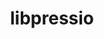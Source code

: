 ---
title: "libpressio"
layout: cache
categories: [package, develop]
meta: {"versions": ["0.99.4"], "compilers": ["gcc@=11.4.0", "oneapi@=2024.2.1"], "oss": ["ubuntu22.04"], "platforms": ["linux"], "targets": ["x86_64_v3"], "stacks": ["e4s", "e4s-oneapi", "root"], "num_specs": 32, "num_specs_by_stack": {"e4s": 22, "root": 32, "e4s-oneapi": 10}}
spec_details: [{"hash": "2xfmb7cddg6kd5pbnamapjtnbczwtz5r", "compiler": "gcc@=11.4.0", "versions": ["0.99.4"], "os": "ubuntu22.04", "platform": "linux", "target": "x86_64_v3", "variants": ["~arc", "+bitgrooming", "~blosc", "~blosc2", "~boost", "build_system=cmake", "build_type=Release", "+bzip2", "~clang", "+core", "~cuda", "~cusz", "~digitrounding", "~docs", "+fpzip", "~ftk", "generator=make", "+hdf5", "~ipo", "~json", "+libdistributed", "+lua", "~magick", "~matio", "~mgard", "~mgardx", "+mpi", "~ndzip", "~netcdf", "+openmp", "~openssl", "~petsc", "~pybind", "+python", "~qoz", "~remote", "+sz", "+sz3", "~szauto", "~szx", "+unix", "+zfp"], "stacks": ["e4s", "root"], "size": "-", "tarball": "https://binaries.spack.io/develop/build_cache/linux-ubuntu22.04-x86_64_v3/gcc-11.4.0/libpressio-0.99.4/linux-ubuntu22.04-x86_64_v3-gcc-11.4.0-libpressio-0.99.4-2xfmb7cddg6kd5pbnamapjtnbczwtz5r.spack"}, {"hash": "4lxepdzb25w5cvevdljfvvdng5hqnd4e", "compiler": "gcc@=11.4.0", "versions": ["0.99.4"], "os": "ubuntu22.04", "platform": "linux", "target": "x86_64_v3", "variants": ["~arc", "+bitgrooming", "~blosc", "~blosc2", "~boost", "build_system=cmake", "build_type=Release", "+bzip2", "~clang", "+core", "~cuda", "~cusz", "~digitrounding", "~docs", "+fpzip", "~ftk", "generator=make", "+hdf5", "~ipo", "~json", "+libdistributed", "+lua", "~magick", "~matio", "~mgard", "~mgardx", "+mpi", "~ndzip", "~netcdf", "+openmp", "~openssl", "~petsc", "~pybind", "+python", "~qoz", "~remote", "+sz", "+sz3", "~szauto", "~szx", "+unix", "+zfp"], "stacks": ["e4s", "root"], "size": "-", "tarball": "https://binaries.spack.io/develop/build_cache/linux-ubuntu22.04-x86_64_v3/gcc-11.4.0/libpressio-0.99.4/linux-ubuntu22.04-x86_64_v3-gcc-11.4.0-libpressio-0.99.4-4lxepdzb25w5cvevdljfvvdng5hqnd4e.spack"}, {"hash": "5mcjwnh4n6dk4ww4onprg6vsxjconeeb", "compiler": "gcc@=11.4.0", "versions": ["0.99.4"], "os": "ubuntu22.04", "platform": "linux", "target": "x86_64_v3", "variants": ["~arc", "+bitgrooming", "~blosc", "~blosc2", "~boost", "build_system=cmake", "build_type=Release", "+bzip2", "~clang", "+core", "~cuda", "~cusz", "~digitrounding", "~docs", "+fpzip", "~ftk", "generator=make", "+hdf5", "~ipo", "~json", "+libdistributed", "+lua", "~magick", "~matio", "~mgard", "~mgardx", "+mpi", "~ndzip", "~netcdf", "+openmp", "~openssl", "~petsc", "~pybind", "+python", "~qoz", "~remote", "+sz", "+sz3", "~szauto", "~szx", "+unix", "+zfp"], "stacks": ["e4s", "root"], "size": "-", "tarball": "https://binaries.spack.io/develop/build_cache/linux-ubuntu22.04-x86_64_v3/gcc-11.4.0/libpressio-0.99.4/linux-ubuntu22.04-x86_64_v3-gcc-11.4.0-libpressio-0.99.4-5mcjwnh4n6dk4ww4onprg6vsxjconeeb.spack"}, {"hash": "ativxpsxmrhni2ngcxhczuozkw7cmw35", "compiler": "gcc@=11.4.0", "versions": ["0.99.4"], "os": "ubuntu22.04", "platform": "linux", "target": "x86_64_v3", "variants": ["~arc", "+bitgrooming", "~blosc", "~blosc2", "~boost", "build_system=cmake", "build_type=Release", "+bzip2", "~clang", "+core", "~cuda", "~cusz", "~digitrounding", "~docs", "+fpzip", "~ftk", "generator=make", "+hdf5", "~ipo", "~json", "+libdistributed", "+lua", "~magick", "~matio", "~mgard", "~mgardx", "+mpi", "~ndzip", "~netcdf", "+openmp", "~openssl", "~petsc", "~pybind", "+python", "~qoz", "~remote", "+sz", "+sz3", "~szauto", "~szx", "+unix", "+zfp"], "stacks": ["e4s", "root"], "size": "-", "tarball": "https://binaries.spack.io/develop/build_cache/linux-ubuntu22.04-x86_64_v3/gcc-11.4.0/libpressio-0.99.4/linux-ubuntu22.04-x86_64_v3-gcc-11.4.0-libpressio-0.99.4-ativxpsxmrhni2ngcxhczuozkw7cmw35.spack"}, {"hash": "bo7w2cpfzyu2237ntvinyj4gx2vumpni", "compiler": "gcc@=11.4.0", "versions": ["0.99.4"], "os": "ubuntu22.04", "platform": "linux", "target": "x86_64_v3", "variants": ["~arc", "+bitgrooming", "~blosc", "~blosc2", "~boost", "build_system=cmake", "build_type=Release", "+bzip2", "~clang", "+core", "+cuda", "cuda_arch=80", "+cusz", "~digitrounding", "~docs", "+fpzip", "~ftk", "generator=make", "+hdf5", "~ipo", "+json", "+libdistributed", "+lua", "~magick", "~matio", "+mgard", "~mgardx", "+mpi", "~ndzip", "+netcdf", "+openmp", "~openssl", "~petsc", "~pybind", "+python", "~qoz", "+remote", "+sz", "+sz3", "~szauto", "~szx", "+unix", "+zfp"], "stacks": ["e4s", "root"], "size": "-", "tarball": "https://binaries.spack.io/develop/build_cache/linux-ubuntu22.04-x86_64_v3/gcc-11.4.0/libpressio-0.99.4/linux-ubuntu22.04-x86_64_v3-gcc-11.4.0-libpressio-0.99.4-bo7w2cpfzyu2237ntvinyj4gx2vumpni.spack"}, {"hash": "fgnrzjpjkn5it3q4pqmadrbdk5cfoil2", "compiler": "gcc@=11.4.0", "versions": ["0.99.4"], "os": "ubuntu22.04", "platform": "linux", "target": "x86_64_v3", "variants": ["~arc", "+bitgrooming", "~blosc", "~blosc2", "~boost", "build_system=cmake", "build_type=Release", "+bzip2", "~clang", "+core", "~cuda", "~cusz", "~digitrounding", "~docs", "+fpzip", "~ftk", "generator=make", "+hdf5", "~ipo", "~json", "+libdistributed", "+lua", "~magick", "~matio", "~mgard", "~mgardx", "+mpi", "~ndzip", "~netcdf", "+openmp", "~openssl", "~petsc", "~pybind", "+python", "~qoz", "~remote", "+sz", "+sz3", "~szauto", "~szx", "+unix", "+zfp"], "stacks": ["e4s", "root"], "size": "-", "tarball": "https://binaries.spack.io/develop/build_cache/linux-ubuntu22.04-x86_64_v3/gcc-11.4.0/libpressio-0.99.4/linux-ubuntu22.04-x86_64_v3-gcc-11.4.0-libpressio-0.99.4-fgnrzjpjkn5it3q4pqmadrbdk5cfoil2.spack"}, {"hash": "hsompfqf4aalnr5ztvsoulerrjlejsjj", "compiler": "gcc@=11.4.0", "versions": ["0.99.4"], "os": "ubuntu22.04", "platform": "linux", "target": "x86_64_v3", "variants": ["~arc", "+bitgrooming", "~blosc", "~blosc2", "~boost", "build_system=cmake", "build_type=Release", "+bzip2", "~clang", "+core", "+cuda", "cuda_arch=80", "+cusz", "~digitrounding", "~docs", "+fpzip", "~ftk", "generator=make", "+hdf5", "~ipo", "+json", "+libdistributed", "+lua", "~magick", "~matio", "+mgard", "~mgardx", "+mpi", "~ndzip", "+netcdf", "+openmp", "~openssl", "~petsc", "~pybind", "+python", "~qoz", "+remote", "+sz", "+sz3", "~szauto", "~szx", "+unix", "+zfp"], "stacks": ["e4s", "root"], "size": "-", "tarball": "https://binaries.spack.io/develop/build_cache/linux-ubuntu22.04-x86_64_v3/gcc-11.4.0/libpressio-0.99.4/linux-ubuntu22.04-x86_64_v3-gcc-11.4.0-libpressio-0.99.4-hsompfqf4aalnr5ztvsoulerrjlejsjj.spack"}, {"hash": "ig7wmwivr2mpoousijsjrzdoejxfsrvt", "compiler": "gcc@=11.4.0", "versions": ["0.99.4"], "os": "ubuntu22.04", "platform": "linux", "target": "x86_64_v3", "variants": ["~arc", "+bitgrooming", "~blosc", "~blosc2", "~boost", "build_system=cmake", "build_type=Release", "+bzip2", "~clang", "+core", "+cuda", "cuda_arch=80", "+cusz", "~digitrounding", "~docs", "+fpzip", "~ftk", "generator=make", "+hdf5", "~ipo", "+json", "+libdistributed", "+lua", "~magick", "~matio", "+mgard", "~mgardx", "+mpi", "~ndzip", "+netcdf", "+openmp", "~openssl", "~petsc", "~pybind", "+python", "~qoz", "+remote", "+sz", "+sz3", "~szauto", "~szx", "+unix", "+zfp"], "stacks": ["e4s", "root"], "size": "-", "tarball": "https://binaries.spack.io/develop/build_cache/linux-ubuntu22.04-x86_64_v3/gcc-11.4.0/libpressio-0.99.4/linux-ubuntu22.04-x86_64_v3-gcc-11.4.0-libpressio-0.99.4-ig7wmwivr2mpoousijsjrzdoejxfsrvt.spack"}, {"hash": "j7wrwizps3m4iowwxkzsu3ksi5f4xdn3", "compiler": "gcc@=11.4.0", "versions": ["0.99.4"], "os": "ubuntu22.04", "platform": "linux", "target": "x86_64_v3", "variants": ["~arc", "+bitgrooming", "~blosc", "~blosc2", "~boost", "build_system=cmake", "build_type=Release", "+bzip2", "~clang", "+core", "~cuda", "~cusz", "~digitrounding", "~docs", "+fpzip", "~ftk", "generator=make", "+hdf5", "~ipo", "~json", "+libdistributed", "+lua", "~magick", "~matio", "~mgard", "~mgardx", "+mpi", "~ndzip", "~netcdf", "+openmp", "~openssl", "~petsc", "~pybind", "+python", "~qoz", "~remote", "+sz", "+sz3", "~szauto", "~szx", "+unix", "+zfp"], "stacks": ["e4s", "root"], "size": "-", "tarball": "https://binaries.spack.io/develop/build_cache/linux-ubuntu22.04-x86_64_v3/gcc-11.4.0/libpressio-0.99.4/linux-ubuntu22.04-x86_64_v3-gcc-11.4.0-libpressio-0.99.4-j7wrwizps3m4iowwxkzsu3ksi5f4xdn3.spack"}, {"hash": "lckyxfs46cwqro2s32gnsri2riuqwpgx", "compiler": "gcc@=11.4.0", "versions": ["0.99.4"], "os": "ubuntu22.04", "platform": "linux", "target": "x86_64_v3", "variants": ["~arc", "+bitgrooming", "~blosc", "~blosc2", "~boost", "build_system=cmake", "build_type=Release", "+bzip2", "~clang", "+core", "+cuda", "cuda_arch=80", "+cusz", "~digitrounding", "~docs", "+fpzip", "~ftk", "generator=make", "+hdf5", "~ipo", "+json", "+libdistributed", "+lua", "~magick", "~matio", "+mgard", "~mgardx", "+mpi", "~ndzip", "+netcdf", "+openmp", "~openssl", "~petsc", "~pybind", "+python", "~qoz", "+remote", "+sz", "+sz3", "~szauto", "~szx", "+unix", "+zfp"], "stacks": ["e4s", "root"], "size": "-", "tarball": "https://binaries.spack.io/develop/build_cache/linux-ubuntu22.04-x86_64_v3/gcc-11.4.0/libpressio-0.99.4/linux-ubuntu22.04-x86_64_v3-gcc-11.4.0-libpressio-0.99.4-lckyxfs46cwqro2s32gnsri2riuqwpgx.spack"}, {"hash": "lhks7io7e5wcmmmgr3pm6c6gefnk2kx3", "compiler": "gcc@=11.4.0", "versions": ["0.99.4"], "os": "ubuntu22.04", "platform": "linux", "target": "x86_64_v3", "variants": ["~arc", "+bitgrooming", "~blosc", "~blosc2", "~boost", "build_system=cmake", "build_type=Release", "+bzip2", "~clang", "+core", "+cuda", "cuda_arch=80", "+cusz", "~digitrounding", "~docs", "+fpzip", "~ftk", "generator=make", "+hdf5", "~ipo", "+json", "+libdistributed", "+lua", "~magick", "~matio", "+mgard", "~mgardx", "+mpi", "~ndzip", "+netcdf", "+openmp", "~openssl", "~petsc", "~pybind", "+python", "~qoz", "+remote", "+sz", "+sz3", "~szauto", "~szx", "+unix", "+zfp"], "stacks": ["e4s", "root"], "size": "-", "tarball": "https://binaries.spack.io/develop/build_cache/linux-ubuntu22.04-x86_64_v3/gcc-11.4.0/libpressio-0.99.4/linux-ubuntu22.04-x86_64_v3-gcc-11.4.0-libpressio-0.99.4-lhks7io7e5wcmmmgr3pm6c6gefnk2kx3.spack"}, {"hash": "mo66kh4y2gcfvrrf4j6wi2rigwhvz53q", "compiler": "gcc@=11.4.0", "versions": ["0.99.4"], "os": "ubuntu22.04", "platform": "linux", "target": "x86_64_v3", "variants": ["~arc", "+bitgrooming", "~blosc", "~blosc2", "~boost", "build_system=cmake", "build_type=Release", "+bzip2", "~clang", "+core", "+cuda", "cuda_arch=80", "+cusz", "~digitrounding", "~docs", "+fpzip", "~ftk", "generator=make", "+hdf5", "~ipo", "+json", "+libdistributed", "+lua", "~magick", "~matio", "+mgard", "~mgardx", "+mpi", "~ndzip", "+netcdf", "+openmp", "~openssl", "~petsc", "~pybind", "+python", "~qoz", "+remote", "+sz", "+sz3", "~szauto", "~szx", "+unix", "+zfp"], "stacks": ["e4s", "root"], "size": "-", "tarball": "https://binaries.spack.io/develop/build_cache/linux-ubuntu22.04-x86_64_v3/gcc-11.4.0/libpressio-0.99.4/linux-ubuntu22.04-x86_64_v3-gcc-11.4.0-libpressio-0.99.4-mo66kh4y2gcfvrrf4j6wi2rigwhvz53q.spack"}, {"hash": "mxnmsoex6kptoexbnung33gmqlo5a3ph", "compiler": "gcc@=11.4.0", "versions": ["0.99.4"], "os": "ubuntu22.04", "platform": "linux", "target": "x86_64_v3", "variants": ["~arc", "+bitgrooming", "~blosc", "~blosc2", "~boost", "build_system=cmake", "build_type=Release", "+bzip2", "~clang", "+core", "+cuda", "cuda_arch=80", "+cusz", "~digitrounding", "~docs", "+fpzip", "~ftk", "generator=make", "+hdf5", "~ipo", "+json", "+libdistributed", "+lua", "~magick", "~matio", "+mgard", "~mgardx", "+mpi", "~ndzip", "+netcdf", "+openmp", "~openssl", "~petsc", "~pybind", "+python", "~qoz", "+remote", "+sz", "+sz3", "~szauto", "~szx", "+unix", "+zfp"], "stacks": ["e4s", "root"], "size": "-", "tarball": "https://binaries.spack.io/develop/build_cache/linux-ubuntu22.04-x86_64_v3/gcc-11.4.0/libpressio-0.99.4/linux-ubuntu22.04-x86_64_v3-gcc-11.4.0-libpressio-0.99.4-mxnmsoex6kptoexbnung33gmqlo5a3ph.spack"}, {"hash": "naigyi3ym6hz3vkyd5onmn7pkytpb6su", "compiler": "gcc@=11.4.0", "versions": ["0.99.4"], "os": "ubuntu22.04", "platform": "linux", "target": "x86_64_v3", "variants": ["~arc", "+bitgrooming", "~blosc", "~blosc2", "~boost", "build_system=cmake", "build_type=Release", "+bzip2", "~clang", "+core", "~cuda", "~cusz", "~digitrounding", "~docs", "+fpzip", "~ftk", "generator=make", "+hdf5", "~ipo", "~json", "+libdistributed", "+lua", "~magick", "~matio", "~mgard", "~mgardx", "+mpi", "~ndzip", "~netcdf", "+openmp", "~openssl", "~petsc", "~pybind", "+python", "~qoz", "~remote", "+sz", "+sz3", "~szauto", "~szx", "+unix", "+zfp"], "stacks": ["e4s", "root"], "size": "-", "tarball": "https://binaries.spack.io/develop/build_cache/linux-ubuntu22.04-x86_64_v3/gcc-11.4.0/libpressio-0.99.4/linux-ubuntu22.04-x86_64_v3-gcc-11.4.0-libpressio-0.99.4-naigyi3ym6hz3vkyd5onmn7pkytpb6su.spack"}, {"hash": "oakr4gc2rqf6kmcnvvtbd4mpaavkaxmy", "compiler": "gcc@=11.4.0", "versions": ["0.99.4"], "os": "ubuntu22.04", "platform": "linux", "target": "x86_64_v3", "variants": ["~arc", "+bitgrooming", "~blosc", "~blosc2", "~boost", "build_system=cmake", "build_type=Release", "+bzip2", "~clang", "+core", "+cuda", "cuda_arch=80", "+cusz", "~digitrounding", "~docs", "+fpzip", "~ftk", "generator=make", "+hdf5", "~ipo", "+json", "+libdistributed", "+lua", "~magick", "~matio", "+mgard", "~mgardx", "+mpi", "~ndzip", "+netcdf", "+openmp", "~openssl", "~petsc", "~pybind", "+python", "~qoz", "+remote", "+sz", "+sz3", "~szauto", "~szx", "+unix", "+zfp"], "stacks": ["e4s", "root"], "size": "-", "tarball": "https://binaries.spack.io/develop/build_cache/linux-ubuntu22.04-x86_64_v3/gcc-11.4.0/libpressio-0.99.4/linux-ubuntu22.04-x86_64_v3-gcc-11.4.0-libpressio-0.99.4-oakr4gc2rqf6kmcnvvtbd4mpaavkaxmy.spack"}, {"hash": "rxart7fdshjdkiyo23zf4645wvydlie5", "compiler": "gcc@=11.4.0", "versions": ["0.99.4"], "os": "ubuntu22.04", "platform": "linux", "target": "x86_64_v3", "variants": ["~arc", "+bitgrooming", "~blosc", "~blosc2", "~boost", "build_system=cmake", "build_type=Release", "+bzip2", "~clang", "+core", "~cuda", "~cusz", "~digitrounding", "~docs", "+fpzip", "~ftk", "generator=make", "+hdf5", "~ipo", "~json", "+libdistributed", "+lua", "~magick", "~matio", "~mgard", "~mgardx", "+mpi", "~ndzip", "~netcdf", "+openmp", "~openssl", "~petsc", "~pybind", "+python", "~qoz", "~remote", "+sz", "+sz3", "~szauto", "~szx", "+unix", "+zfp"], "stacks": ["e4s", "root"], "size": "-", "tarball": "https://binaries.spack.io/develop/build_cache/linux-ubuntu22.04-x86_64_v3/gcc-11.4.0/libpressio-0.99.4/linux-ubuntu22.04-x86_64_v3-gcc-11.4.0-libpressio-0.99.4-rxart7fdshjdkiyo23zf4645wvydlie5.spack"}, {"hash": "tdr2is5npxqact5qqiuz4cw2fke6z7sh", "compiler": "gcc@=11.4.0", "versions": ["0.99.4"], "os": "ubuntu22.04", "platform": "linux", "target": "x86_64_v3", "variants": ["~arc", "+bitgrooming", "~blosc", "~blosc2", "~boost", "build_system=cmake", "build_type=Release", "+bzip2", "~clang", "+core", "+cuda", "cuda_arch=80", "+cusz", "~digitrounding", "~docs", "+fpzip", "~ftk", "generator=make", "+hdf5", "~ipo", "+json", "+libdistributed", "+lua", "~magick", "~matio", "+mgard", "~mgardx", "+mpi", "~ndzip", "+netcdf", "+openmp", "~openssl", "~petsc", "~pybind", "+python", "~qoz", "+remote", "+sz", "+sz3", "~szauto", "~szx", "+unix", "+zfp"], "stacks": ["e4s", "root"], "size": "-", "tarball": "https://binaries.spack.io/develop/build_cache/linux-ubuntu22.04-x86_64_v3/gcc-11.4.0/libpressio-0.99.4/linux-ubuntu22.04-x86_64_v3-gcc-11.4.0-libpressio-0.99.4-tdr2is5npxqact5qqiuz4cw2fke6z7sh.spack"}, {"hash": "tjjsgb3omsh3ondpk5cfatxwffln335v", "compiler": "gcc@=11.4.0", "versions": ["0.99.4"], "os": "ubuntu22.04", "platform": "linux", "target": "x86_64_v3", "variants": ["~arc", "+bitgrooming", "~blosc", "~blosc2", "~boost", "build_system=cmake", "build_type=Release", "+bzip2", "~clang", "+core", "+cuda", "cuda_arch=80", "+cusz", "~digitrounding", "~docs", "+fpzip", "~ftk", "generator=make", "+hdf5", "~ipo", "+json", "+libdistributed", "+lua", "~magick", "~matio", "+mgard", "~mgardx", "+mpi", "~ndzip", "+netcdf", "+openmp", "~openssl", "~petsc", "~pybind", "+python", "~qoz", "+remote", "+sz", "+sz3", "~szauto", "~szx", "+unix", "+zfp"], "stacks": ["e4s", "root"], "size": "-", "tarball": "https://binaries.spack.io/develop/build_cache/linux-ubuntu22.04-x86_64_v3/gcc-11.4.0/libpressio-0.99.4/linux-ubuntu22.04-x86_64_v3-gcc-11.4.0-libpressio-0.99.4-tjjsgb3omsh3ondpk5cfatxwffln335v.spack"}, {"hash": "vuqjkferrclnxp5svoy5s5djyoalquqs", "compiler": "gcc@=11.4.0", "versions": ["0.99.4"], "os": "ubuntu22.04", "platform": "linux", "target": "x86_64_v3", "variants": ["~arc", "+bitgrooming", "~blosc", "~blosc2", "~boost", "build_system=cmake", "build_type=Release", "+bzip2", "~clang", "+core", "~cuda", "~cusz", "~digitrounding", "~docs", "+fpzip", "~ftk", "generator=make", "+hdf5", "~ipo", "~json", "+libdistributed", "+lua", "~magick", "~matio", "~mgard", "~mgardx", "+mpi", "~ndzip", "~netcdf", "+openmp", "~openssl", "~petsc", "~pybind", "+python", "~qoz", "~remote", "+sz", "+sz3", "~szauto", "~szx", "+unix", "+zfp"], "stacks": ["e4s", "root"], "size": "-", "tarball": "https://binaries.spack.io/develop/build_cache/linux-ubuntu22.04-x86_64_v3/gcc-11.4.0/libpressio-0.99.4/linux-ubuntu22.04-x86_64_v3-gcc-11.4.0-libpressio-0.99.4-vuqjkferrclnxp5svoy5s5djyoalquqs.spack"}, {"hash": "x4sgkbdn6m6b7nrs2oyvhvjb73wdg5lq", "compiler": "gcc@=11.4.0", "versions": ["0.99.4"], "os": "ubuntu22.04", "platform": "linux", "target": "x86_64_v3", "variants": ["~arc", "+bitgrooming", "~blosc", "~blosc2", "~boost", "build_system=cmake", "build_type=Release", "+bzip2", "~clang", "+core", "+cuda", "cuda_arch=80", "+cusz", "~digitrounding", "~docs", "+fpzip", "~ftk", "generator=make", "+hdf5", "~ipo", "+json", "+libdistributed", "+lua", "~magick", "~matio", "+mgard", "~mgardx", "+mpi", "~ndzip", "+netcdf", "+openmp", "~openssl", "~petsc", "~pybind", "+python", "~qoz", "+remote", "+sz", "+sz3", "~szauto", "~szx", "+unix", "+zfp"], "stacks": ["e4s", "root"], "size": "-", "tarball": "https://binaries.spack.io/develop/build_cache/linux-ubuntu22.04-x86_64_v3/gcc-11.4.0/libpressio-0.99.4/linux-ubuntu22.04-x86_64_v3-gcc-11.4.0-libpressio-0.99.4-x4sgkbdn6m6b7nrs2oyvhvjb73wdg5lq.spack"}, {"hash": "xqg3ijmz3xirgr55xsktkvms726cbhg3", "compiler": "gcc@=11.4.0", "versions": ["0.99.4"], "os": "ubuntu22.04", "platform": "linux", "target": "x86_64_v3", "variants": ["~arc", "+bitgrooming", "~blosc", "~blosc2", "~boost", "build_system=cmake", "build_type=Release", "+bzip2", "~clang", "+core", "~cuda", "~cusz", "~digitrounding", "~docs", "+fpzip", "~ftk", "generator=make", "+hdf5", "~ipo", "~json", "+libdistributed", "+lua", "~magick", "~matio", "~mgard", "~mgardx", "+mpi", "~ndzip", "~netcdf", "+openmp", "~openssl", "~petsc", "~pybind", "+python", "~qoz", "~remote", "+sz", "+sz3", "~szauto", "~szx", "+unix", "+zfp"], "stacks": ["e4s", "root"], "size": "-", "tarball": "https://binaries.spack.io/develop/build_cache/linux-ubuntu22.04-x86_64_v3/gcc-11.4.0/libpressio-0.99.4/linux-ubuntu22.04-x86_64_v3-gcc-11.4.0-libpressio-0.99.4-xqg3ijmz3xirgr55xsktkvms726cbhg3.spack"}, {"hash": "zzk56rtebenqqknvutmqu47c6dh7mmey", "compiler": "gcc@=11.4.0", "versions": ["0.99.4"], "os": "ubuntu22.04", "platform": "linux", "target": "x86_64_v3", "variants": ["~arc", "+bitgrooming", "~blosc", "~blosc2", "~boost", "build_system=cmake", "build_type=Release", "+bzip2", "~clang", "+core", "~cuda", "~cusz", "~digitrounding", "~docs", "+fpzip", "~ftk", "generator=make", "+hdf5", "~ipo", "~json", "+libdistributed", "+lua", "~magick", "~matio", "~mgard", "~mgardx", "+mpi", "~ndzip", "~netcdf", "+openmp", "~openssl", "~petsc", "~pybind", "+python", "~qoz", "~remote", "+sz", "+sz3", "~szauto", "~szx", "+unix", "+zfp"], "stacks": ["e4s", "root"], "size": "-", "tarball": "https://binaries.spack.io/develop/build_cache/linux-ubuntu22.04-x86_64_v3/gcc-11.4.0/libpressio-0.99.4/linux-ubuntu22.04-x86_64_v3-gcc-11.4.0-libpressio-0.99.4-zzk56rtebenqqknvutmqu47c6dh7mmey.spack"}, {"hash": "4ya5uws7fpjoklzy5ectdj6warbtey4w", "compiler": "oneapi@=2024.2.1", "versions": ["0.99.4"], "os": "ubuntu22.04", "platform": "linux", "target": "x86_64_v3", "variants": ["~arc", "+bitgrooming", "~blosc", "~blosc2", "~boost", "build_system=cmake", "build_type=Release", "+bzip2", "~clang", "+core", "~cuda", "~cusz", "~digitrounding", "~docs", "+fpzip", "~ftk", "generator=make", "+hdf5", "~ipo", "~json", "+libdistributed", "+lua", "~magick", "~matio", "~mgard", "~mgardx", "+mpi", "~ndzip", "~netcdf", "+openmp", "~openssl", "~petsc", "~pybind", "+python", "~qoz", "~remote", "+sz", "+sz3", "~szauto", "~szx", "+unix", "+zfp"], "stacks": ["root", "e4s-oneapi"], "size": "-", "tarball": "https://binaries.spack.io/develop/build_cache/linux-ubuntu22.04-x86_64_v3/oneapi-2024.2.1/libpressio-0.99.4/linux-ubuntu22.04-x86_64_v3-oneapi-2024.2.1-libpressio-0.99.4-4ya5uws7fpjoklzy5ectdj6warbtey4w.spack"}, {"hash": "eokwzc62qfrwjomsqypqnplo67c6k7np", "compiler": "oneapi@=2024.2.1", "versions": ["0.99.4"], "os": "ubuntu22.04", "platform": "linux", "target": "x86_64_v3", "variants": ["~arc", "+bitgrooming", "~blosc", "~blosc2", "~boost", "build_system=cmake", "build_type=Release", "+bzip2", "~clang", "+core", "~cuda", "~cusz", "~digitrounding", "~docs", "+fpzip", "~ftk", "generator=make", "+hdf5", "~ipo", "~json", "+libdistributed", "+lua", "~magick", "~matio", "~mgard", "~mgardx", "+mpi", "~ndzip", "~netcdf", "+openmp", "~openssl", "~petsc", "~pybind", "+python", "~qoz", "~remote", "+sz", "+sz3", "~szauto", "~szx", "+unix", "+zfp"], "stacks": ["root", "e4s-oneapi"], "size": "-", "tarball": "https://binaries.spack.io/develop/build_cache/linux-ubuntu22.04-x86_64_v3/oneapi-2024.2.1/libpressio-0.99.4/linux-ubuntu22.04-x86_64_v3-oneapi-2024.2.1-libpressio-0.99.4-eokwzc62qfrwjomsqypqnplo67c6k7np.spack"}, {"hash": "hkbterqkld34cagpmlfves6u34uz7sda", "compiler": "oneapi@=2024.2.1", "versions": ["0.99.4"], "os": "ubuntu22.04", "platform": "linux", "target": "x86_64_v3", "variants": ["~arc", "+bitgrooming", "~blosc", "~blosc2", "~boost", "build_system=cmake", "build_type=Release", "+bzip2", "~clang", "+core", "~cuda", "~cusz", "~digitrounding", "~docs", "+fpzip", "~ftk", "generator=make", "+hdf5", "~ipo", "~json", "+libdistributed", "+lua", "~magick", "~matio", "~mgard", "~mgardx", "+mpi", "~ndzip", "~netcdf", "+openmp", "~openssl", "~petsc", "~pybind", "+python", "~qoz", "~remote", "+sz", "+sz3", "~szauto", "~szx", "+unix", "+zfp"], "stacks": ["root", "e4s-oneapi"], "size": "-", "tarball": "https://binaries.spack.io/develop/build_cache/linux-ubuntu22.04-x86_64_v3/oneapi-2024.2.1/libpressio-0.99.4/linux-ubuntu22.04-x86_64_v3-oneapi-2024.2.1-libpressio-0.99.4-hkbterqkld34cagpmlfves6u34uz7sda.spack"}, {"hash": "hmjmys33zfy7nwolz6cz224en53wx6bk", "compiler": "oneapi@=2024.2.1", "versions": ["0.99.4"], "os": "ubuntu22.04", "platform": "linux", "target": "x86_64_v3", "variants": ["~arc", "+bitgrooming", "~blosc", "~blosc2", "~boost", "build_system=cmake", "build_type=Release", "+bzip2", "~clang", "+core", "~cuda", "~cusz", "~digitrounding", "~docs", "+fpzip", "~ftk", "generator=make", "+hdf5", "~ipo", "~json", "+libdistributed", "+lua", "~magick", "~matio", "~mgard", "~mgardx", "+mpi", "~ndzip", "~netcdf", "+openmp", "~openssl", "~petsc", "~pybind", "+python", "~qoz", "~remote", "+sz", "+sz3", "~szauto", "~szx", "+unix", "+zfp"], "stacks": ["root", "e4s-oneapi"], "size": "-", "tarball": "https://binaries.spack.io/develop/build_cache/linux-ubuntu22.04-x86_64_v3/oneapi-2024.2.1/libpressio-0.99.4/linux-ubuntu22.04-x86_64_v3-oneapi-2024.2.1-libpressio-0.99.4-hmjmys33zfy7nwolz6cz224en53wx6bk.spack"}, {"hash": "jq5drxpzz7xenzsgjlcpn2tjmgnm3tfr", "compiler": "oneapi@=2024.2.1", "versions": ["0.99.4"], "os": "ubuntu22.04", "platform": "linux", "target": "x86_64_v3", "variants": ["~arc", "+bitgrooming", "~blosc", "~blosc2", "~boost", "build_system=cmake", "build_type=Release", "+bzip2", "~clang", "+core", "~cuda", "~cusz", "~digitrounding", "~docs", "+fpzip", "~ftk", "generator=make", "+hdf5", "~ipo", "~json", "+libdistributed", "+lua", "~magick", "~matio", "~mgard", "~mgardx", "+mpi", "~ndzip", "~netcdf", "+openmp", "~openssl", "~petsc", "~pybind", "+python", "~qoz", "~remote", "+sz", "+sz3", "~szauto", "~szx", "+unix", "+zfp"], "stacks": ["root", "e4s-oneapi"], "size": "-", "tarball": "https://binaries.spack.io/develop/build_cache/linux-ubuntu22.04-x86_64_v3/oneapi-2024.2.1/libpressio-0.99.4/linux-ubuntu22.04-x86_64_v3-oneapi-2024.2.1-libpressio-0.99.4-jq5drxpzz7xenzsgjlcpn2tjmgnm3tfr.spack"}, {"hash": "k3z4rsahiekzlojyvhtoasiz34dqte6t", "compiler": "oneapi@=2024.2.1", "versions": ["0.99.4"], "os": "ubuntu22.04", "platform": "linux", "target": "x86_64_v3", "variants": ["~arc", "+bitgrooming", "~blosc", "~blosc2", "~boost", "build_system=cmake", "build_type=Release", "+bzip2", "~clang", "+core", "~cuda", "~cusz", "~digitrounding", "~docs", "+fpzip", "~ftk", "generator=make", "+hdf5", "~ipo", "~json", "+libdistributed", "+lua", "~magick", "~matio", "~mgard", "~mgardx", "+mpi", "~ndzip", "~netcdf", "+openmp", "~openssl", "~petsc", "~pybind", "+python", "~qoz", "~remote", "+sz", "+sz3", "~szauto", "~szx", "+unix", "+zfp"], "stacks": ["root", "e4s-oneapi"], "size": "-", "tarball": "https://binaries.spack.io/develop/build_cache/linux-ubuntu22.04-x86_64_v3/oneapi-2024.2.1/libpressio-0.99.4/linux-ubuntu22.04-x86_64_v3-oneapi-2024.2.1-libpressio-0.99.4-k3z4rsahiekzlojyvhtoasiz34dqte6t.spack"}, {"hash": "kehvqyydbxciboempofsumkaxpgmvdnv", "compiler": "oneapi@=2024.2.1", "versions": ["0.99.4"], "os": "ubuntu22.04", "platform": "linux", "target": "x86_64_v3", "variants": ["~arc", "+bitgrooming", "~blosc", "~blosc2", "~boost", "build_system=cmake", "build_type=Release", "+bzip2", "~clang", "+core", "~cuda", "~cusz", "~digitrounding", "~docs", "+fpzip", "~ftk", "generator=make", "+hdf5", "~ipo", "~json", "+libdistributed", "+lua", "~magick", "~matio", "~mgard", "~mgardx", "+mpi", "~ndzip", "~netcdf", "+openmp", "~openssl", "~petsc", "~pybind", "+python", "~qoz", "~remote", "+sz", "+sz3", "~szauto", "~szx", "+unix", "+zfp"], "stacks": ["root", "e4s-oneapi"], "size": "-", "tarball": "https://binaries.spack.io/develop/build_cache/linux-ubuntu22.04-x86_64_v3/oneapi-2024.2.1/libpressio-0.99.4/linux-ubuntu22.04-x86_64_v3-oneapi-2024.2.1-libpressio-0.99.4-kehvqyydbxciboempofsumkaxpgmvdnv.spack"}, {"hash": "pdtvkcd72ji6id2njqp5kmeatk7ykcta", "compiler": "oneapi@=2024.2.1", "versions": ["0.99.4"], "os": "ubuntu22.04", "platform": "linux", "target": "x86_64_v3", "variants": ["~arc", "+bitgrooming", "~blosc", "~blosc2", "~boost", "build_system=cmake", "build_type=Release", "+bzip2", "~clang", "+core", "~cuda", "~cusz", "~digitrounding", "~docs", "+fpzip", "~ftk", "generator=make", "+hdf5", "~ipo", "~json", "+libdistributed", "+lua", "~magick", "~matio", "~mgard", "~mgardx", "+mpi", "~ndzip", "~netcdf", "+openmp", "~openssl", "~petsc", "~pybind", "+python", "~qoz", "~remote", "+sz", "+sz3", "~szauto", "~szx", "+unix", "+zfp"], "stacks": ["root", "e4s-oneapi"], "size": "-", "tarball": "https://binaries.spack.io/develop/build_cache/linux-ubuntu22.04-x86_64_v3/oneapi-2024.2.1/libpressio-0.99.4/linux-ubuntu22.04-x86_64_v3-oneapi-2024.2.1-libpressio-0.99.4-pdtvkcd72ji6id2njqp5kmeatk7ykcta.spack"}, {"hash": "pf3hq7nszx65hvd7fmslosdv4j7r7bni", "compiler": "oneapi@=2024.2.1", "versions": ["0.99.4"], "os": "ubuntu22.04", "platform": "linux", "target": "x86_64_v3", "variants": ["~arc", "+bitgrooming", "~blosc", "~blosc2", "~boost", "build_system=cmake", "build_type=Release", "+bzip2", "~clang", "+core", "~cuda", "~cusz", "~digitrounding", "~docs", "+fpzip", "~ftk", "generator=make", "+hdf5", "~ipo", "~json", "+libdistributed", "+lua", "~magick", "~matio", "~mgard", "~mgardx", "+mpi", "~ndzip", "~netcdf", "+openmp", "~openssl", "~petsc", "~pybind", "+python", "~qoz", "~remote", "+sz", "+sz3", "~szauto", "~szx", "+unix", "+zfp"], "stacks": ["root", "e4s-oneapi"], "size": "-", "tarball": "https://binaries.spack.io/develop/build_cache/linux-ubuntu22.04-x86_64_v3/oneapi-2024.2.1/libpressio-0.99.4/linux-ubuntu22.04-x86_64_v3-oneapi-2024.2.1-libpressio-0.99.4-pf3hq7nszx65hvd7fmslosdv4j7r7bni.spack"}, {"hash": "zjr3n3dfnszk35v4p6w62abrltzfeeur", "compiler": "oneapi@=2024.2.1", "versions": ["0.99.4"], "os": "ubuntu22.04", "platform": "linux", "target": "x86_64_v3", "variants": ["~arc", "+bitgrooming", "~blosc", "~blosc2", "~boost", "build_system=cmake", "build_type=Release", "+bzip2", "~clang", "+core", "~cuda", "~cusz", "~digitrounding", "~docs", "+fpzip", "~ftk", "generator=make", "+hdf5", "~ipo", "~json", "+libdistributed", "+lua", "~magick", "~matio", "~mgard", "~mgardx", "+mpi", "~ndzip", "~netcdf", "+openmp", "~openssl", "~petsc", "~pybind", "+python", "~qoz", "~remote", "+sz", "+sz3", "~szauto", "~szx", "+unix", "+zfp"], "stacks": ["root", "e4s-oneapi"], "size": "-", "tarball": "https://binaries.spack.io/develop/build_cache/linux-ubuntu22.04-x86_64_v3/oneapi-2024.2.1/libpressio-0.99.4/linux-ubuntu22.04-x86_64_v3-oneapi-2024.2.1-libpressio-0.99.4-zjr3n3dfnszk35v4p6w62abrltzfeeur.spack"}]
---